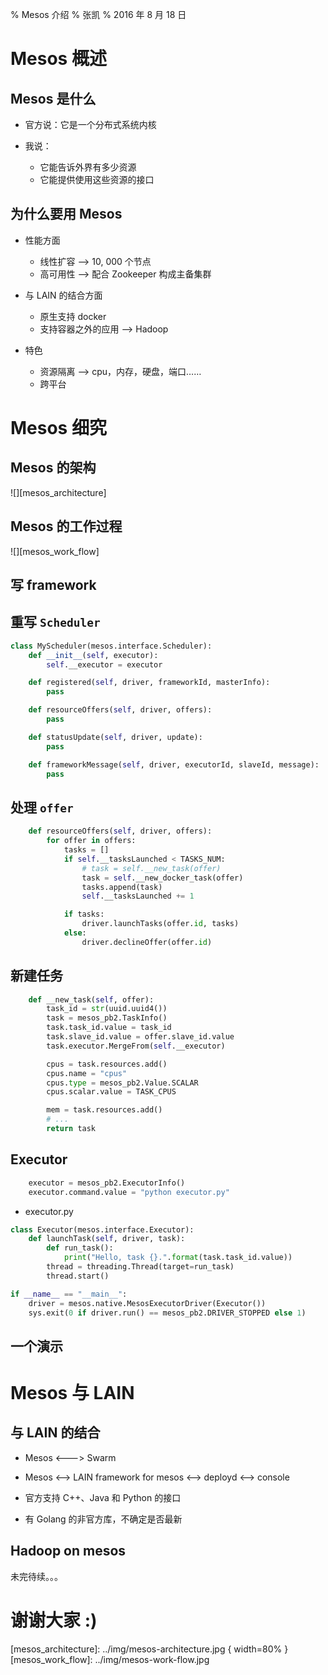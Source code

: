 % Mesos 介绍
% 张凯
% 2016 年 8 月 18 日

# Mesos 概述

## Mesos 是什么

- 官方说：它是一个分布式系统内核

- 我说：
    - 它能告诉外界有多少资源
    - 它能提供使用这些资源的接口

## 为什么要用 Mesos

- 性能方面
    - 线性扩容 --> 10, 000 个节点
    - 高可用性 --> 配合 Zookeeper 构成主备集群

- 与 LAIN 的结合方面
    - 原生支持 docker
    - 支持容器之外的应用 --> Hadoop

- 特色
    - 资源隔离 --> cpu，内存，硬盘，端口……
    - 跨平台

# Mesos 细究

## Mesos 的架构

![][mesos_architecture]

## Mesos 的工作过程

![][mesos_work_flow]

## 写 framework

## 重写 `Scheduler`

```python
class MyScheduler(mesos.interface.Scheduler):
    def __init__(self, executor):
        self.__executor = executor

    def registered(self, driver, frameworkId, masterInfo):
        pass

    def resourceOffers(self, driver, offers):
        pass

    def statusUpdate(self, driver, update):
        pass

    def frameworkMessage(self, driver, executorId, slaveId, message):
        pass
```

## 处理 `offer`

```python
    def resourceOffers(self, driver, offers):
        for offer in offers:
            tasks = []
            if self.__tasksLaunched < TASKS_NUM:
                # task = self.__new_task(offer)
                task = self.__new_docker_task(offer)
                tasks.append(task)
                self.__tasksLaunched += 1

            if tasks:
                driver.launchTasks(offer.id, tasks)
            else:
                driver.declineOffer(offer.id)
```

## 新建任务
```python
    def __new_task(self, offer):
        task_id = str(uuid.uuid4())
        task = mesos_pb2.TaskInfo()
        task.task_id.value = task_id
        task.slave_id.value = offer.slave_id.value
        task.executor.MergeFrom(self.__executor)

        cpus = task.resources.add()
        cpus.name = "cpus"
        cpus.type = mesos_pb2.Value.SCALAR
        cpus.scalar.value = TASK_CPUS

        mem = task.resources.add()
        # ...
        return task
```

## Executor

```python
    executor = mesos_pb2.ExecutorInfo()
    executor.command.value = "python executor.py"
```

- executor.py

```python
class Executor(mesos.interface.Executor):
    def launchTask(self, driver, task):
        def run_task():
            print("Hello, task {}.".format(task.task_id.value))
        thread = threading.Thread(target=run_task)
        thread.start()

if __name__ == "__main__":
    driver = mesos.native.MesosExecutorDriver(Executor())
    sys.exit(0 if driver.run() == mesos_pb2.DRIVER_STOPPED else 1)
```

## 一个演示

# Mesos 与 LAIN

## 与 LAIN 的结合

- Mesos <---> Swarm

- Mesos <--> LAIN framework for mesos <--> deployd <--> console

- 官方支持 C++、Java 和 Python 的接口

- 有 Golang 的非官方库，不确定是否最新

## Hadoop on mesos

未完待续。。。

# 谢谢大家 :)

[mesos_architecture]: ../img/mesos-architecture.jpg { width=80% }
[mesos_work_flow]: ../img/mesos-work-flow.jpg
